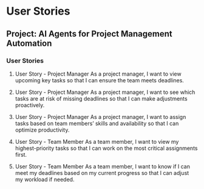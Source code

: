 
# User Stories

## Project: AI Agents for Project Management Automation

### User Stories
1. User Story - Project Manager
As a project manager, I want to view upcoming key tasks so that I can ensure the team meets deadlines.

2. User Story - Project Manager
As a project manager, I want to see which tasks are at risk of missing deadlines so that I can make adjustments proactively.

3. User Story - Project Manager
As a project manager, I want to assign tasks based on team members’ skills and availability so that I can optimize productivity.

4. User Story - Team Member
As a team member, I want to view my highest-priority tasks so that I can work on the most critical assignments first.

5. User Story - Team Member
As a team member, I want to know if I can meet my deadlines based on my current progress so that I can adjust my workload if needed.
